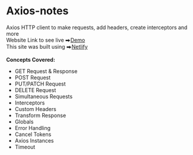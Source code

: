 # Axios-notes
Axios HTTP client to make requests, add headers, create interceptors and more </br>
Website Link to see live ⮕[Demo](https://axios-rushikesh-patil.netlify.app/) </br>
This site was built using ⮕[Netlify](https://app.netlify.com/)</br></br>
**Concepts Covered:** 
  </br>
  - GET Request & Response </br>
  - POST Request </br>
  - PUT/PATCH Request</br>
  - DELETE Request </br>
  - Simultaneous Requests </br>
  - Interceptors </br>
  - Custom Headers</br>
  - Transform Response</br>
  - Globals</br>
  - Error Handling</br>
  - Cancel Tokens</br>
  - Axios Instances</br>
  - Timeout</br>
